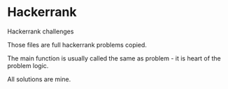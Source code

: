 # Hackerrank
Hackerrank challenges

Those files are full hackerrank problems copied.

The main function is usually called the same as problem - it is heart of the problem logic.

All solutions are mine.
